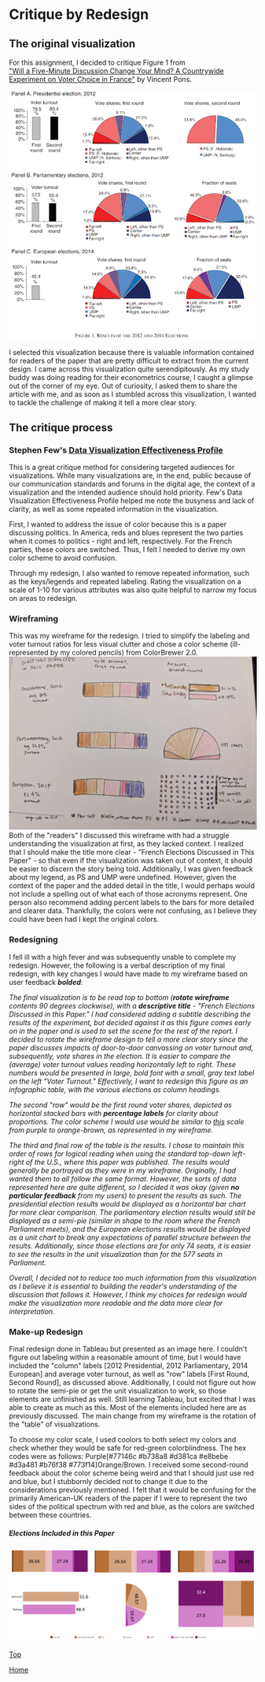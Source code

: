 # Critique by Redesign

## The original visualization
For this assignment, I decided to critique Figure 1 from  
["Will a Five-Minute Discussion Change Your Mind? A Countrywide Experiment on Voter Choice in France"](https://www.hbs.edu/faculty/Publication%20Files/aer.20160524.compressed_421e1937-b6c3-46de-ab46-03c207264cf6.pdf) by Vincent Pons.

![Figure 1. Results of the 2012 and 2014 Elections](/figure1.png)

I selected this visualization because there is valuable information contained for readers of the paper that are pretty difficult to extract from the current design. I came across this visualization quite serendipitously. As my study buddy was doing reading for their econometrics course, I caught a glimpse out of the corner of my eye. Out of curiosity, I asked them to share the article with me, and as soon as I stumbled across this visualization, I wanted to tackle the challenge of making it tell a more clear story.


## The critique process
### Stephen Few's [Data Visualization Effectiveness Profile](http://www.perceptualedge.com/articles/visual_business_intelligence/data_visualization_effectiveness_profile.pdf)

This is a great critique method for considering targeted audiences for visualizations. While many visualizations are, in the end, public because of our communication standards and forums in the digital age, the context of a visualization and the intended audience should hold priority. Few's Data Visualization Effectiveness Profile helped me note the busyness and lack of clarity, as well as some repeated information in the visualization. 

First, I wanted to address the issue of color because this is a paper discussing politics. In America, reds and blues represent the two parties when it comes to politics - right and left, respectively. For the French parties, these colors are switched. Thus, I felt I needed to derive my own color scheme to avoid confusion.

Through my redesign, I also wanted to remove repeated information, such as the keys/legends and repeated labeling. Rating the visualization on a scale of 1-10 for various attributes was also quite helpful to narrow my focus on areas to redesign.


### Wireframing
This was my wireframe for the redesign. I tried to simplify the labeling and voter turnout ratios for less visual clutter and chose a color scheme (ill-represented by my colored pencils) from ColorBrewer 2.0. 
![Redesign Wireframe](/IMG_20191110_220249.jpg)
Both of the "readers" I discussed this wireframe with had a struggle understanding the visualization at first, as they lacked context. I realized that I should make the title more clear - "French Elections Discussed in This Paper" - so that even if the visualization was taken out of context, it should be easier to discern the story being told. Additionally, I was given feedback about my legend, as PS and UMP were undefined. However, given the context of the paper and the added detail in the title, I would perhaps would not include a spelling out of what each of those acronyms represent. One person also recommend adding percent labels to the bars for more detailed and clearer data. Thankfully, the colors were not confusing, as I believe they could have been had I kept the original colors.


### Redesigning
I fell ill with a high fever and was subsequently unable to complete my redesign. However, the following is a verbal description of my final redesign, with key changes I would have made to my wireframe based on user feedback **_bolded_**:

_The final visualization is to be read top to bottom (**rotate wireframe** contents 90 degrees clockwise), with a **descriptive title** - "French Elections Discussed in this Paper." I had considered adding a subtitle describing the results of the experiment, but decided against it as this figure comes early on in the paper and is used to set the scene for the rest of the report. I decided to rotate the wireframe design to tell a more clear story since the paper discusses impacts of door-to-door canvassing on voter turnout and, subsequently, vote shares in the election. It is easier to compare the (average) voter turnout values reading horizontally left to right. These numbers would be presented in large, bold font with a small, gray text label on the left "Voter Turnout." Effectively, I want to redesign this figure as an infographic table, with the various elections as column headings._

_The second "row" would be the first round voter shares, depicted as horizontal stacked bars with **percentage labels** for clarity about proportions. The color scheme I would use would be similar to [this](http://colorbrewer2.org/?type=diverging&scheme=PuOr&n=7) scale from purple to orange-brown, as represented in my wireframe._

_The third and final row of the table is the results. I chose to maintain this order of rows for logical reading when using the standard top-down left-right of the U.S., where this paper was published. The results would generally be portrayed as they were in my wireframe. Originally, I had wanted them to all follow the same format. However, the sorts of data represented here are quite different, so I decided it was okay (given **no particular feedback** from my users) to present the results as such. The presidential election results would be displayed as a horizontal bar chart for more clear comparison. The parliamentary election results would still be displayed as a semi-pie (similar in shape to the room where the French Parliament meets), and the European elections results would be displayed as a unit chart to break any expectations of parallel structure between the results. Additionally, since those elections are for only 74 seats, it is easier to see the results in the unit visualization than for the 577 seats in Parliament._

_Overall, I decided not to reduce too much information from this visualization as I believe it is essential to building the reader's understanding of the discussion that follows it. However, I think my choices for redesign would make the visualization more readable and the data more clear for interpretation._

### Make-up Redesign
Final redesign done in Tableau but presented as an image here. I couldn't figure out labeling within a reasonable amount of time, but I would have included the "column" labels [2012 Presidential, 2012 Parliamentary, 2014 European] and average voter turnout, as well as "row" labels [First Round, Second Round], as discussed above. Additionally, I could not figure out how to rotate the semi-pie or get the unit visualization to work, so those elements are unfinished as well. Still learning Tableau, but excited that I was able to create as much as this. Most of the elements included here are as previously discussed. The main change from my wireframe is the rotation of the "table" of visualizations.

To choose my color scale, I used coolors to both select my colors and check whether they would be safe for red-green colorblindness. The hex codes were as follows: Purple[#77146c #b738a8 #d381ca #e8bebe #d3a481 #b76f38 #773f14]Orange/Brown. I received some second-round feedback about the color scheme being weird and that I should just use red and blue, but I stubbornly decided not to change it due to the considerations previously mentioned. I felt that it would be confusing for the primarily American-UK readers of the paper if I were to represent the two sides of the political spectrum with red and blue, as the colors are switched between these countries.
##### Elections Included in this Paper
![redesigned viz](/dash2.png)

[Top](/TSWDPortfolio/critique2.html)

[Home](/TSWDPortfolio)
